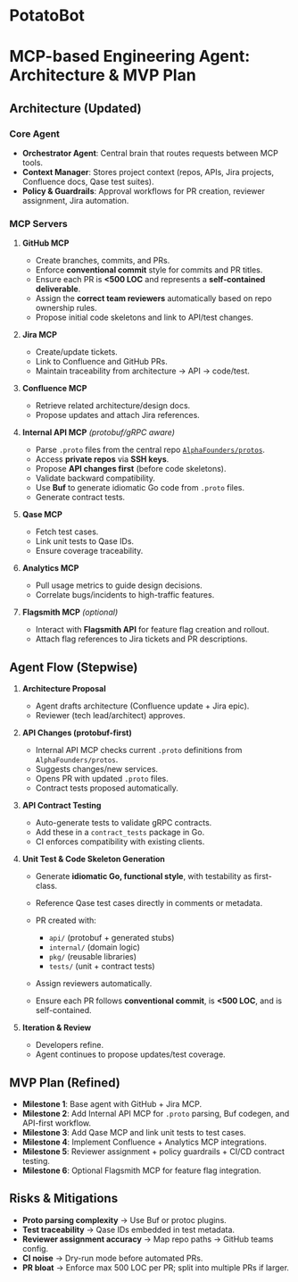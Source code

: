 # PotatoBot


# MCP-based Engineering Agent: Architecture & MVP Plan

## Architecture (Updated)

### Core Agent

* **Orchestrator Agent**: Central brain that routes requests between MCP tools.
* **Context Manager**: Stores project context (repos, APIs, Jira projects, Confluence docs, Qase test suites).
* **Policy & Guardrails**: Approval workflows for PR creation, reviewer assignment, Jira automation.

### MCP Servers

1. **GitHub MCP**

   * Create branches, commits, and PRs.
   * Enforce **conventional commit** style for commits and PR titles.
   * Ensure each PR is **<500 LOC** and represents a **self‑contained deliverable**.
   * Assign the **correct team reviewers** automatically based on repo ownership rules.
   * Propose initial code skeletons and link to API/test changes.

2. **Jira MCP**

   * Create/update tickets.
   * Link to Confluence and GitHub PRs.
   * Maintain traceability from architecture → API → code/test.

3. **Confluence MCP**

   * Retrieve related architecture/design docs.
   * Propose updates and attach Jira references.

4. **Internal API MCP** *(protobuf/gRPC aware)*

   * Parse `.proto` files from the central repo [`AlphaFounders/protos`](https://github.com/AlphaFounders/protos).
   * Access **private repos** via **SSH keys**.
   * Propose **API changes first** (before code skeletons).
   * Validate backward compatibility.
   * Use **Buf** to generate idiomatic Go code from `.proto` files.
   * Generate contract tests.

5. **Qase MCP**

   * Fetch test cases.
   * Link unit tests to Qase IDs.
   * Ensure coverage traceability.

6. **Analytics MCP**

   * Pull usage metrics to guide design decisions.
   * Correlate bugs/incidents to high-traffic features.

7. **Flagsmith MCP** *(optional)*

   * Interact with **Flagsmith API** for feature flag creation and rollout.
   * Attach flag references to Jira tickets and PR descriptions.

## Agent Flow (Stepwise)

1. **Architecture Proposal**

   * Agent drafts architecture (Confluence update + Jira epic).
   * Reviewer (tech lead/architect) approves.

2. **API Changes (protobuf-first)**

   * Internal API MCP checks current `.proto` definitions from `AlphaFounders/protos`.
   * Suggests changes/new services.
   * Opens PR with updated `.proto` files.
   * Contract tests proposed automatically.

3. **API Contract Testing**

   * Auto-generate tests to validate gRPC contracts.
   * Add these in a `contract_tests` package in Go.
   * CI enforces compatibility with existing clients.

4. **Unit Test & Code Skeleton Generation**

   * Generate **idiomatic Go, functional style**, with testability as first-class.
   * Reference Qase test cases directly in comments or metadata.
   * PR created with:

     * `api/` (protobuf + generated stubs)
     * `internal/` (domain logic)
     * `pkg/` (reusable libraries)
     * `tests/` (unit + contract tests)
   * Assign reviewers automatically.
   * Ensure each PR follows **conventional commit**, is **<500 LOC**, and is self-contained.

5. **Iteration & Review**

   * Developers refine.
   * Agent continues to propose updates/test coverage.

## MVP Plan (Refined)

* **Milestone 1**: Base agent with GitHub + Jira MCP.
* **Milestone 2**: Add Internal API MCP for `.proto` parsing, Buf codegen, and API-first workflow.
* **Milestone 3**: Add Qase MCP and link unit tests to test cases.
* **Milestone 4**: Implement Confluence + Analytics MCP integrations.
* **Milestone 5**: Reviewer assignment + policy guardrails + CI/CD contract testing.
* **Milestone 6**: Optional Flagsmith MCP for feature flag integration.

## Risks & Mitigations

* **Proto parsing complexity** → Use Buf or protoc plugins.
* **Test traceability** → Qase IDs embedded in test metadata.
* **Reviewer assignment accuracy** → Map repo paths → GitHub teams config.
* **CI noise** → Dry-run mode before automated PRs.
* **PR bloat** → Enforce max 500 LOC per PR; split into multiple PRs if larger.
